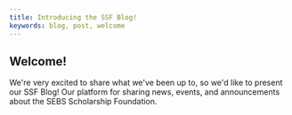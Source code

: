 ```yaml
---
title: Introducing the SSF Blog!
keywords: blog, post, welcome
---
```


## Welcome!

We're very excited to share what we've been up to, so we'd like to present our SSF Blog! Our platform for sharing 
news, events, and announcements about the SEBS Scholarship Foundation. 